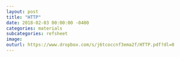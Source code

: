 ```yaml
---
layout: post
title: "HTTP"
date: 2018-02-03 00:00:00 -0400
categories: materials
subcategories: refsheet
image:
outurl: https://www.dropbox.com/s/j6tcoccnf3ema2f/HTTP.pdf?dl=0
---
```


